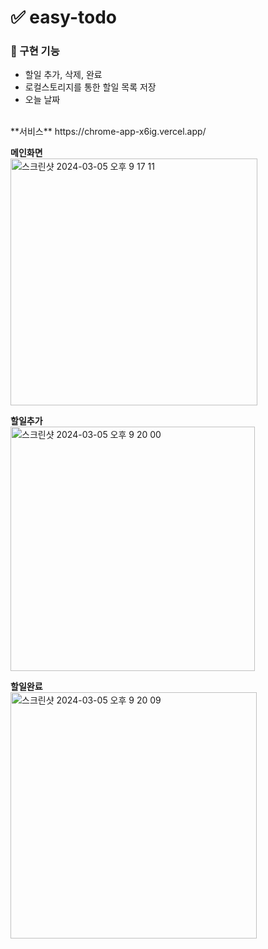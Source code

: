 # ✅ easy-todo

### 📍 구현 기능
- 할일 추가, 삭제, 완료
- 로컬스토리지를 통한 할일 목록 저장
- 오늘 날짜

<br />
**서비스**
https://chrome-app-x6ig.vercel.app/
<br />

**메인화면**
<br />
  <img width="395" alt="스크린샷 2024-03-05 오후 9 17 11" src="https://github.com/hayuuna/Chrome-app/assets/144312023/26d3dc20-4f10-49c3-8ba6-07a0dcb042ac">

**할일추가**
<br />
<img width="391" alt="스크린샷 2024-03-05 오후 9 20 00" src="https://github.com/hayuuna/Chrome-app/assets/144312023/fc6e6cc4-394c-4c49-b36b-744c2760736f">

**할일완료**
<br />
<img width="394" alt="스크린샷 2024-03-05 오후 9 20 09" src="https://github.com/hayuuna/Chrome-app/assets/144312023/74dd17d8-794b-4c6e-9526-90b6efb0fdfb">
